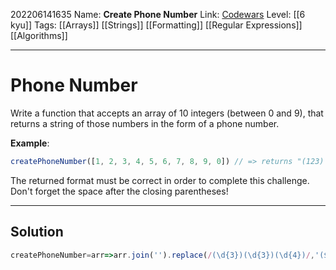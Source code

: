 202206141635
Name: **Create Phone Number**
Link: [Codewars](https://www.codewars.com/kata/525f50e3b73515a6db000b83)
Level:  [[6 kyu]]
Tags: [[Arrays]] [[Strings]] [[Formatting]] [[Regular Expressions]] [[Algorithms]]

---

# Phone Number

Write a function that accepts an array of 10 integers (between 0 and 9), that returns a string of those numbers in the form of a phone number.

**Example**:

``` javascript
createPhoneNumber([1, 2, 3, 4, 5, 6, 7, 8, 9, 0]) // => returns "(123) 456-7890"
```

The returned format must be correct in order to complete this challenge.  
Don't forget the space after the closing parentheses!

---

## Solution

``` javascript
createPhoneNumber=arr=>arr.join('').replace(/(\d{3})(\d{3})(\d{4})/,'($1) $2-$3')
```